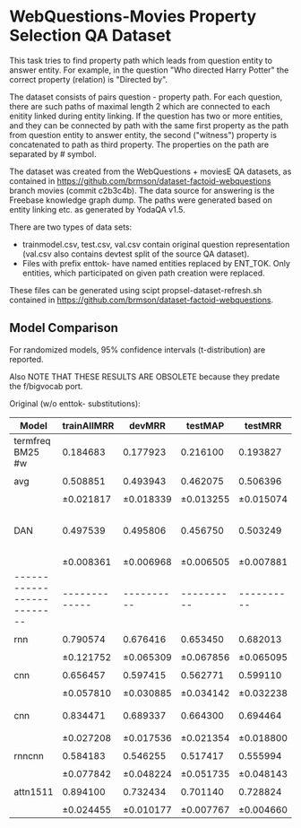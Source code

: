 WebQuestions-Movies Property Selection QA Dataset
=================================================

This task tries to find property path which leads from question entity to answer entity.
For example, in the question "Who directed Harry Potter" the correct property (relation) is "Directed by".

The dataset consists of pairs question - property path. For each question, there are such paths of maximal length 2
which are connected to each enitity linked during entity linking. If the question has two or more entities, and they can be connected
by path with the same first property as the path from question entity to answer entity, the second ("witness") property is concatenated to path
as third property. The properties on the path are separated by # symbol.

The dataset was created from the WebQuestions + moviesE QA datasets, as contained in https://github.com/brmson/dataset-factoid-webquestions
branch movies (commit c2b3c4b).  The data source for answering is the Freebase knowledge graph dump.
The paths were generated based on entity linking etc. as generated by YodaQA v1.5.

There are two types of data sets:

  * trainmodel.csv, test.csv, val.csv contain original question representation (val.csv also contains devtest split of the source QA dataset).
  * Files with prefix enttok- have named entities replaced by ENT_TOK. Only entities, which participated on given path creation were replaced.

These files can be generated using scipt propsel-dataset-refresh.sh contained in https://github.com/brmson/dataset-factoid-webquestions.

Model Comparison
----------------

For randomized models, 95% confidence intervals (t-distribution) are reported.

Also NOTE THAT THESE RESULTS ARE OBSOLETE because they predate the f/bigvocab port.

Original (w/o enttok- substitutions):

| Model                    | trainAllMRR | devMRR   | testMAP  | testMRR  | settings
|--------------------------|-------------|----------|----------|----------|---------
| termfreq BM25 #w         | 0.184683    | 0.177923 | 0.216100 | 0.193827 | (defaults)
| avg                      | 0.508851    | 0.493943 | 0.462075 | 0.506396 | ``inp_e_dropout=0`` ``dropout=0``
|                          |±0.021817    |±0.018339 |±0.013255 |±0.015074 |
| DAN                      | 0.497539    | 0.495806 | 0.456750 | 0.503249 | ``inp_e_dropout=0`` ``dropout=0`` ``inp_w_dropout=1/3`` ``deep=2`` ``pact='relu'``
|                          |±0.008361    |±0.006968 |±0.006505 |±0.007881 |
|--------------------------|-------------|----------|----------|----------|---------
| rnn                      | 0.790574    | 0.676416 | 0.653450 | 0.682013 | ``inp_e_dropout=0`` ``dropout=0``
|                          |±0.121752    |±0.065309 |±0.067856 |±0.065095 |
| cnn                      | 0.656457    | 0.597415 | 0.562771 | 0.599110 | ``inp_e_dropout=0`` ``dropout=0``
|                          |±0.057810    |±0.030885 |±0.034142 |±0.032238 |
| cnn                      | 0.834471    | 0.689337 | 0.664300 | 0.694464 | ``inp_e_dropout=0`` ``dropout=0`` ``cnnsiamese=False``
|                          |±0.027208    |±0.017536 |±0.021354 |±0.018800 |
| rnncnn                   | 0.584183    | 0.546255 | 0.517417 | 0.555994 | ``inp_e_dropout=0`` ``dropout=0``
|                          |±0.077842    |±0.048224 |±0.051735 |±0.048143 |
| attn1511                 | 0.894100    | 0.732434 | 0.701140 | 0.728824 | ``inp_e_dropout=0`` ``dropout=0``
|                          |±0.024455    |±0.010177 |±0.007767 |±0.004660 |
